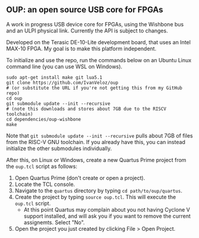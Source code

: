 ## OUP: an open source USB core for FPGAs

A work in progress USB device core for FPGAs, using the Wishbone bus and an ULPI physical link.
Currently the API is subject to changes.

Developed on the Terasic DE-10-Lite development board, that uses an Intel MAX-10 FPGA. My goal is to make this platform independent.

To initialize and use the repo, run the commands below on an Ubuntu Linux command line (you can use WSL on Windows).
```
sudo apt-get install make git lua5.1
git clone https://github.com/IvanVeloz/oup
# (or substitute the URL if you're not getting this from my GitHub repo)
cd oup
git submodule update --init --recursive
# (note this downloads and stores about 7GB due to the RISCV toolchain)
cd dependencies/oup-wishbone
make
```
Note that `git submodule update --init --recursive` pulls about 7GB of files from the RISC-V GNU toolchain. If you already have this, you can instead initialize the other submodules individually.

After this, on Linux or Windows, create a new Quartus Prime project from the `oup.tcl` script as follows:
1. Open Quartus Prime (don't create or open a project).
2. Locate the TCL console.
3. Navigate to the `quartus` directory by typing `cd path/to/oup/quartus`.
4. Create the project by typing `source oup.tcl`. This will execute the `oup.tcl` script.
    * At this point Quartus may complain about you not having Cyclone V support installed, and will ask you if you want to remove the current assignemts. Select "No".
5. Open the project you just created by clicking File > Open Project.

